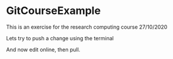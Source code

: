 # GitCourseExample
This is an exercise for the research computing course 27/10/2020

Lets try to push a change using the terminal

And now edit online, then pull. 

